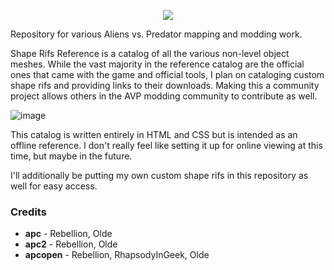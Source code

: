 
<p align=center><img src="https://github.com/user-attachments/assets/6d16a09e-faf4-4de7-aaaa-0caafe406716"></p>

Repository for various Aliens vs. Predator mapping and modding work.

Shape Rifs Reference is a catalog of all the various non-level object meshes. While the vast majority in the reference catalog are the official ones that came with the game and official tools, I plan on cataloging custom shape rifs and providing links to their downloads. Making this a community project allows others in the AVP modding community to contribute as well.

![image](https://github.com/user-attachments/assets/5bb22e96-6a13-4eef-b9fd-3103f8c1d1d7)

This catalog is written entirely in HTML and CSS but is intended as an offline reference. I don't really feel like setting it up for online viewing at this time, but maybe in the future.

I'll additionally be putting my own custom shape rifs in this repository as well for easy access.

### Credits
- **apc** - Rebellion, Olde
- **apc2** - Rebellion, Olde
- **apcopen** - Rebellion, RhapsodyInGeek, Olde
